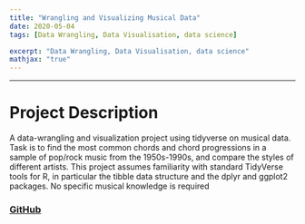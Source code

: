 ```yaml
---
title: "Wrangling and Visualizing Musical Data"
date: 2020-05-04
tags: [Data Wrangling, Data Visualisation, data science]

excerpt: "Data Wrangling, Data Visualisation, data science"
mathjax: "true"
---
```


----

# Project Description
A data-wrangling and visualization project using tidyverse on musical data. Task is to find the most common chords and chord progressions in a sample of pop/rock music from the 1950s-1990s, and compare the styles of different artists. This project assumes familiarity with standard TidyVerse tools for R, in particular the tibble data structure and the dplyr and ggplot2 packages. No specific musical knowledge is required

### [GitHub](https://github.com/nitsg2530/DataCamp/tree/master/Wrangling%20and%20Visualizing%20Musical%20Data)
